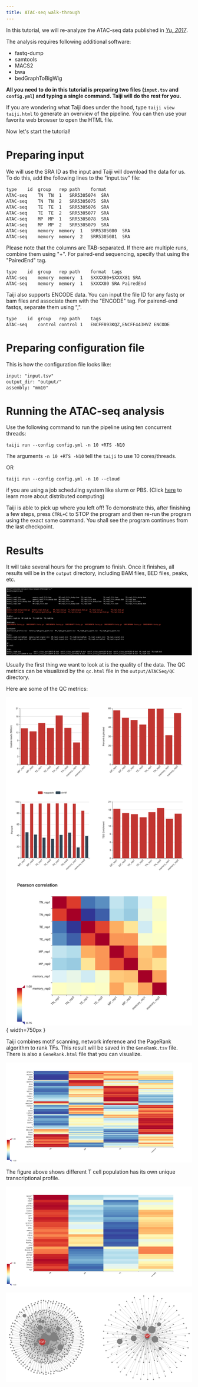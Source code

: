 ```yaml
---
title: ATAC-seq walk-through
---
```


In this tutorial, we will re-analyze the ATAC-seq data published in
[*Yu, 2017*](https://www.nature.com/articles/ni.3706).

The analysis requires following additional software:

* fastq-dump
* samtools
* MACS2
* bwa
* bedGraphToBigWig

**All you need to do in this tutorial is preparing two files (`input.tsv` and `config.yml`) and typing a single command. Taiji will do the rest for you.**

If you are wondering what Taiji does under the hood, type `taiji view taiji.html`
to generate an overview of the pipeline. You can then use your favorite
web browser to open the HTML file.

Now let's start the tutorial!

Preparing input
===============

We will use the SRA ID as the input and Taiji will download the data for us.
To do this, add the following lines to the "input.tsv" file:

```
type	id	group	rep	path	format
ATAC-seq	TN	TN	1	SRR5305074	SRA
ATAC-seq	TN	TN	2	SRR5305075	SRA
ATAC-seq	TE	TE	1	SRR5305076	SRA
ATAC-seq	TE	TE	2	SRR5305077	SRA
ATAC-seq	MP	MP	1	SRR5305078	SRA
ATAC-seq	MP	MP	2	SRR5305079	SRA
ATAC-seq	memory	memory	1	SRR5305080	SRA
ATAC-seq	memory	memory	2	SRR5305081	SRA
```

Please note that the columns are TAB-separated.
If there are multiple runs, combine them using "+". For paired-end sequencing,
specify that using the "PairedEnd" tag.

```
type	id	group	rep	path	format	tags
ATAC-seq	memory	memory	1	SXXXX80+SXXXX81	SRA	
ATAC-seq	memory	memory	1	SXXXX80	SRA	PairedEnd
```

Taiji also supports ENCODE data. You can input the file ID for any fastq or bam
files and associate them with the "ENCODE" tag.
For pairend-end fastqs, separate them using ",".

```
type	id	group	rep	path	tags
ATAC-seq	control	control	1	ENCFF893KQZ,ENCFF443HVZ	ENCODE
```

Preparing configuration file
============================

This is how the configuration file looks like:

```
input: "input.tsv"
output_dir: "output/"
assembly: "mm10"
```

Running the ATAC-seq analysis
=============================

Use the following command to run the pipeline using ten concurrent threads:

```
taiji run --config config.yml -n 10 +RTS -N10
```

The arguments `-n 10 +RTS -N10` tell the `taiji` to use 10 cores/threads.

OR

```
taiji run --config config.yml -n 10 --cloud
```

if you are using a job scheduling system like slurm or PBS.
(Click [here](https://taiji-pipeline.github.io/documentation/advance.html#parallelism-and-distributed-computing) to learn more about distributed computing)

Taiji is able to pick up where you left off! To demonstrate this,
after finishing a few steps, press `CTRL+C` to STOP the program and then re-run
the program using the exact same command.
You shall see the program continues from the last checkpoint.

Results
=======

It will take several hours for the program to finish. Once it finishes, all results
will be in the `output` directory, including BAM files, BED files, peaks, etc.

![](static/other/atac_demo/files.png)

Usually the first thing we want to look at is the quality of the data.
The QC metrics can be visualized by the `qc.html` file in the
`output/ATACSeq/QC` directory.

Here are some of the QC metrics:

![](static/other/atac_demo/fig1.png){ width=750px }

Taiji combines motif scanning, network inference and the PageRank algorithm to rank TFs.
This result will be saved in the `GeneRank.tsv` file. There is also a 
`GeneRank.html` file that you can visualize.

![](static/other/atac_demo/fig2.png)

The figure above shows different T cell population has its own unique transcriptional profile.

![](static/other/atac_demo/fig3.png)

![](static/other/atac_demo/fig4.png)